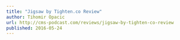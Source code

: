 ```yaml
---
title: "Jigsaw by Tighten.co Review"
author: Tihomir Opacic
url: http://cms-podcast.com/reviews/jigsaw-by-tighten-co-review
published: 2016-05-24
---
```


